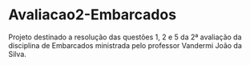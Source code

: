 # Avaliacao2-Embarcados
 Projeto destinado a resolução das questões 1, 2 e 5 da 2ª avaliação da disciplina de Embarcados ministrada pelo professor Vandermi João da Silva.
